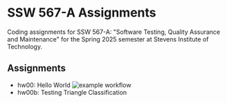 # SSW 567-A Assignments
Coding assignments for SSW 567-A: "Software Testing, Quality Assurance and Maintenance" for the Spring 2025 semester at Stevens Institute of Technology.

## Assignments
* hw00: Hello World ![example workflow](https://github.com/github/docs/actions/workflows/main.yml/badge.svg)
* hw00b: Testing Triangle Classification